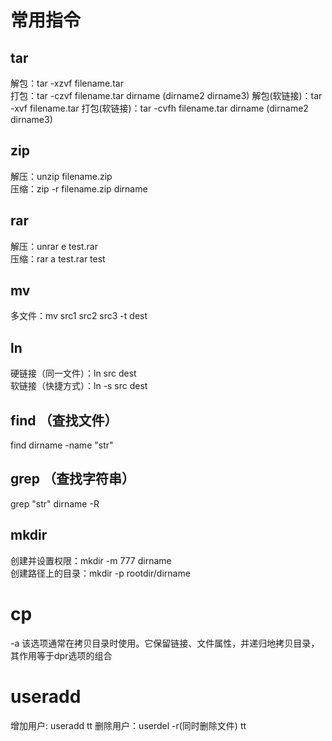 # 常用指令  
## tar  
解包：tar -xzvf filename.tar  
打包：tar -czvf filename.tar dirname  (dirname2 dirname3) 
解包(软链接)：tar -xvf filename.tar 
打包(软链接)：tar -cvfh filename.tar dirname  (dirname2 dirname3)

## zip  
解压：unzip filename.zip  
压缩：zip -r filename.zip dirname  

## rar
解压：unrar e test.rar  
压缩：rar a test.rar test  

## mv 
多文件：mv src1 src2 src3 -t dest  

## ln  
硬链接（同一文件）：ln src dest  
软链接（快捷方式）：ln -s src dest  

## find （查找文件）  
find dirname -name "str"

## grep （查找字符串）  
grep "str" dirname -R

## mkdir  
创建并设置权限：mkdir -m 777 dirname  
创建路径上的目录：mkdir -p rootdir/dirname  

# cp  
-a 该选项通常在拷贝目录时使用。它保留链接、文件属性，并递归地拷贝目录，其作用等于dpr选项的组合  

# useradd  
增加用户: useradd tt
删除用户：userdel -r(同时删除文件) tt
